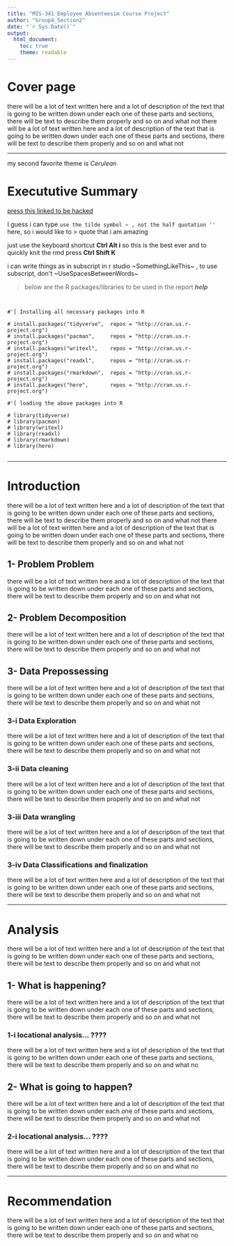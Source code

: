```yaml
---
title: "MIS-341 Employee Absenteesim Course Project"
author: "Group4_Section2"
date: "`r Sys.Date()`"
output: 
  html_document:
    toc: true
    theme: readable
---
```


# Cover page

there will be a lot of text written here and a lot of description of the text that is going to be written down
under each one of these parts and sections, there will be text to describe them properly and so on and what not
there will be a lot of text written here and a lot of description of the text that is going to be written down
under each one of these parts and sections, there will be text to describe them properly and so on and what not


-----

my second favorite theme is         $Cerulean$


# Execututive Summary

[press this linked to be hacked](https://www.youtube.com/watch?v=tKUufzpoHDE&t=183s&ab_channel=JalayerAcademy)

I guess i can type `use the tilde symbol ~ , not the half quotation '' ` here, so i would like to > quote that i am amazing

just use the keyboard shortcut **Ctrl Alt i** so this is the best ever
and to quickly knit the rmd press **Ctrl Shift K**

i can write things as in subscript in r studio ~SomethingLikeThis~ , to use subscript, don't ~UseSpacesBetweenWords~

> below are the R packages/libraries to be used in the report __*help*__


```{r Packages}


#'[ Installing all necessary packages into R

# install.packages("tidyverse",  repos = "http://cran.us.r-project.org")
# install.packages("pacman",     repos = "http://cran.us.r-project.org")
# install.packages("writexl",    repos = "http://cran.us.r-project.org")
# install.packages("readxl",     repos = "http://cran.us.r-project.org")
# install.packages("rmarkdown",  repos = "http://cran.us.r-project.org")       
# install.packages("here",       repos = "http://cran.us.r-project.org")

#'[ loading the above packages into R

# library(tidyverse)
# library(pacman)
# library(writexl)
# library(readxl)
# library(rmarkdown)
# library(here)


```

-----

# Introduction

there will be a lot of text written here and a lot of description of the text that is going to be written down
under each one of these parts and sections, there will be text to describe them properly and so on and what not
there will be a lot of text written here and a lot of description of the text that is going to be written down
under each one of these parts and sections, there will be text to describe them properly and so on and what not

## 1-    Problem Problem

there will be a lot of text written here and a lot of description of the text that is going to be written down
under each one of these parts and sections, there will be text to describe them properly and so on and what not

## 2-   Problem Decomposition

there will be a lot of text written here and a lot of description of the text that is going to be written down
under each one of these parts and sections, there will be text to describe them properly and so on and what not

## 3-   Data Prepossessing

there will be a lot of text written here and a lot of description of the text that is going to be written down
under each one of these parts and sections, there will be text to describe them properly and so on and what not

### 3-i       Data Exploration

there will be a lot of text written here and a lot of description of the text that is going to be written down
under each one of these parts and sections, there will be text to describe them properly and so on and what not

### 3-ii       Data cleaning

there will be a lot of text written here and a lot of description of the text that is going to be written down
under each one of these parts and sections, there will be text to describe them properly and so on and what not

### 3-iii       Data wrangling

there will be a lot of text written here and a lot of description of the text that is going to be written down
under each one of these parts and sections, there will be text to describe them properly and so on and what not


### 3-iv       Data Classifications and finalization

there will be a lot of text written here and a lot of description of the text that is going to be written down
under each one of these parts and sections, there will be text to describe them properly and so on and what not


-----

#   Analysis

there will be a lot of text written here and a lot of description of the text that is going to be written down
under each one of these parts and sections, there will be text to describe them properly and so on and what not

## 1-   What is happening?

there will be a lot of text written here and a lot of description of the text that is going to be written down
under each one of these parts and sections, there will be text to describe them properly and so on and what not

### 1-i   locational analysis... ????

there will be a lot of text written here and a lot of description of the text that is going to be written down
under each one of these parts and sections, there will be text to describe them properly and so on and what no

## 2-   What is going to happen?

there will be a lot of text written here and a lot of description of the text that is going to be written down
under each one of these parts and sections, there will be text to describe them properly and so on and what not


### 2-i   locational analysis... ????

there will be a lot of text written here and a lot of description of the text that is going to be written down
under each one of these parts and sections, there will be text to describe them properly and so on and what no


-----

# Recommendation

there will be a lot of text written here and a lot of description of the text that is going to be written down
under each one of these parts and sections, there will be text to describe them properly and so on and what no



